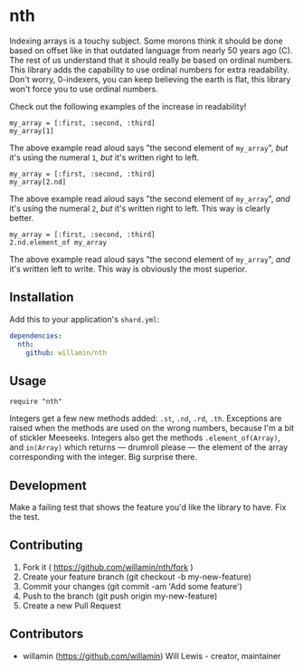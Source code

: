 # nth

Indexing arrays is a touchy subject. Some morons think it should be done based on offset like in that outdated language from nearly 50 years ago (C). The rest of us understand that it should really be based on ordinal numbers. This library adds the capability to use ordinal numbers for extra readability. Don't worry, 0-indexers, you can keep believing the earth is flat, this library won't force you to use ordinal numbers.

Check out the following examples of the increase in readability!

```crystal
my_array = [:first, :second, :third]
my_array[1]
```
The above example read aloud says "the second element of `my_array`", _but_ it's using the numeral `1`, _but_ it's written right to left.


```crystal
my_array = [:first, :second, :third]
my_array[2.nd]
```
The above example read aloud says "the second element of `my_array`", _and_ it's using the numeral `2`, _but_ it's written right to left.
This way is clearly better.


```crystal
my_array = [:first, :second, :third]
2.nd.element_of my_array
```
The above example read aloud says "the second element of `my_array`", _and_ it's written left to write.
This way is obviously the most superior.


## Installation

Add this to your application's `shard.yml`:

```yaml
dependencies:
  nth:
    github: willamin/nth
```

## Usage

```crystal
require "nth"
```

Integers get a few new methods added: `.st`, `.nd`, `.rd`, `.th`. Exceptions are raised when the methods are used on the wrong numbers, because I'm a bit of stickler Meeseeks.
Integers also get the methods `.element_of(Array)`, and `in(Array)` which returns — drumroll please — the element of the array corresponding with the integer. Big surprise there.

## Development

Make a failing test that shows the feature you'd like the library to have.
Fix the test.

## Contributing

1. Fork it ( https://github.com/willamin/nth/fork )
2. Create your feature branch (git checkout -b my-new-feature)
3. Commit your changes (git commit -am 'Add some feature')
4. Push to the branch (git push origin my-new-feature)
5. Create a new Pull Request

## Contributors

- willamin (https://github.com/willamin) Will Lewis - creator, maintainer

